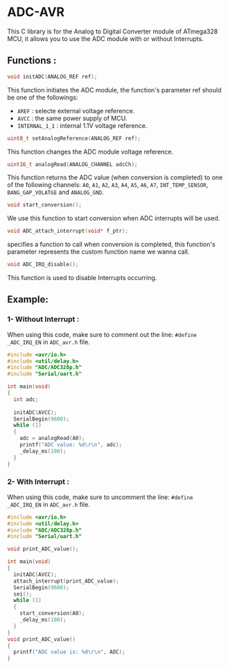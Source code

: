 # ADC-AVR
This C library is for the Analog to Digital Converter module of ATmega328 MCU, it allows you to use the ADC module with or without Interrupts.

## Functions :
```c
void initADC(ANALOG_REF ref);
```
This function initiates the ADC module, the function's parameter ref should be one of the followings:
- `AREF` : selecte external voltage reference.
- `AVCC` : the same power supply of MCU.
- `INTERNAL_1_1` : internal 1.1V voltage reference.
```c
uint8_t setAnalogReference(ANALOG_REF ref);
```
This function changes the ADC module voltage reference.

```c
uint16_t analogRead(ANALOG_CHANNEL adcCh);
```
This function returns the ADC value (when conversion is completed) to one of the following channels:
`A0`, `A1`, `A2`, `A3`, `A4`, `A5`, `A6`, `A7`, `INT_TEMP_SENSOR`, `BANG_GAP_VOLATGE` and `ANALOG_GND`.
```c
void start_conversion();
```
We use this function to start conversion when ADC interrupts will be used.
```c
void ADC_attach_interrupt(void* f_ptr);
```
specifies a function to call when conversion is completed, this function's parameter represents the custom function name we wanna call.
```c
void ADC_IRQ_disable();
```
This function is used to disable Interrupts occurring.
## Example:
### 1- Without Interrupt : 
When using this code, make sure to comment out the line: `#define _ADC_IRQ_EN` in `ADC_avr.h` file.
```c 
#include <avr/io.h>
#include <util/delay.h>
#include "ADC/ADC328p.h"
#include "Serial/uart.h"

int main(void)
{
  int adc;
  
  initADC(AVCC);
  SerialBegin(9600);
  while (1)
  {
    adc = analogRead(A0);
    printf("ADC value: %d\r\n", adc);
    _delay_ms(100);
  }
}
```
### 2- With Interrupt : 
When using this code, make sure to uncomment the line: `#define _ADC_IRQ_EN` in `ADC_avr.h` file.
```c
#include <avr/io.h>
#include <util/delay.h>
#include "ADC/ADC328p.h"
#include "Serial/uart.h"

void print_ADC_value();

int main(void)
{
  initADC(AVCC);
  attach_interrupt(print_ADC_value);
  SerialBegin(9600);
  sei();
  while (1)
  {
    start_conversion(A0);
    _delay_ms(100);
  }
}
void print_ADC_value()
{
  printf("ADC value is: %d\r\n", ADC);
}
```
